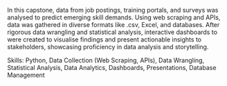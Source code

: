 In this capstone, data from job postings, training portals, and surveys was analysed to predict emerging skill demands. Using web scraping and APIs, data was gathered in diverse formats like .csv, Excel, and databases. After rigorous data wrangling and statistical analysis, interactive dashboards to were created to visualise findings and present actionable insights to stakeholders, showcasing proficiency in data analysis and storytelling.

Skills: Python, Data Collection (Web Scraping, APIs), Data Wrangling, Statistical Analysis, Data Analytics, Dashboards, Presentations, Database Management
